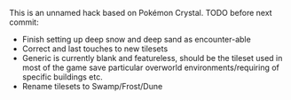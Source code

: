 This is an unnamed hack based on Pokémon Crystal.
TODO before next commit:
* Finish setting up deep snow and deep sand as encounter-able
* Correct and last touches to new tilesets
* Generic is currently blank and featureless, should be the tileset used in most of the game save particular overworld environments/requiring of specific buildings etc.
* Rename tilesets to Swamp/Frost/Dune
